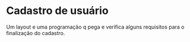 # Cadastro de usuário
Um layout e uma programação q pega e verifica alguns requisitos para o finalização do cadastro.